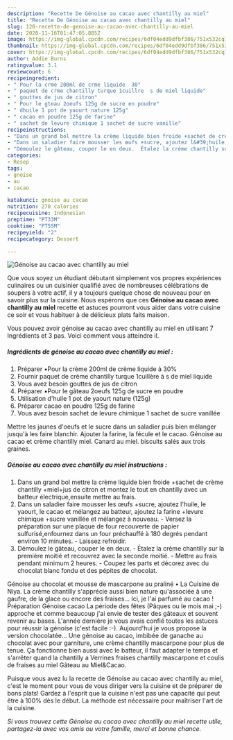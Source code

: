```yaml
---
description: "Recette De Génoise au cacao avec chantilly au miel"
title: "Recette De Génoise au cacao avec chantilly au miel"
slug: 120-recette-de-genoise-au-cacao-avec-chantilly-au-miel
date: 2020-11-16T01:47:05.885Z
image: https://img-global.cpcdn.com/recipes/6df04edd9dfbf386/751x532cq70/genoise-au-cacao-avec-chantilly-au-miel-photo-principale-de-la-recette.jpg
thumbnail: https://img-global.cpcdn.com/recipes/6df04edd9dfbf386/751x532cq70/genoise-au-cacao-avec-chantilly-au-miel-photo-principale-de-la-recette.jpg
cover: https://img-global.cpcdn.com/recipes/6df04edd9dfbf386/751x532cq70/genoise-au-cacao-avec-chantilly-au-miel-photo-principale-de-la-recette.jpg
author: Addie Burns
ratingvalue: 3.1
reviewcount: 6
recipeingredient:
- " Pour la crme 200ml de crme liquide  30"
- " paquet de crme chantilly turque 1cuillre  s de miel liquide"
- " gouttes de jus de citron"
- " Pour le gteau 2oeufs 125g de sucre en poudre"
- " dhuile 1 pot de yaourt nature 125g"
- " cacao en poudre 125g de farine"
- " sachet de levure chimique 1 sachet de sucre vanille"
recipeinstructions:
- "Dans un grand bol mettre la crème liquide bien froide +sachet de crème chantilly +miel+jus de citron et montez le tout en chantilly avec un batteur électrique,ensuite mettre au frais."
- "Dans un saladier faire mousser les œufs +sucre, ajoutez l&#39;huile, le yaourt, le cacao et mélangez au batteur, ajoutez la farine +levure chimique +sucre vanillée et mélangez à nouveau. Versez la préparation sur une plaque de four recouverte de papier sulfurisé,enfournez dans un four préchauffé à 180 degrés pendant environ 10 minutes. Laissez refroidir."
- "Démoulez le gâteau, couper le en deux.  Étalez la crème chantilly sur la première moitié et recouvrez avec la seconde moitié. Mettre au frais pendant minimum 2 heures. Coupez les parts et décorez avec du chocolat blanc fondu et des pépites de chocolat."
categories:
- Resep
tags:
- gnoise
- au
- cacao

katakunci: gnoise au cacao 
nutrition: 270 calories
recipecuisine: Indonesian
preptime: "PT33M"
cooktime: "PT55M"
recipeyield: "2"
recipecategory: Dessert

---
```



![Génoise au cacao avec chantilly au miel](https://img-global.cpcdn.com/recipes/6df04edd9dfbf386/751x532cq70/genoise-au-cacao-avec-chantilly-au-miel-photo-principale-de-la-recette.jpg)

Que vous soyez un étudiant débutant simplement vos propres expériences culinaires ou un cuisinier qualifié avec de nombreuses célébrations de soupers à votre actif, il y a toujours quelque chose de nouveau pour en savoir plus sur la cuisine. Nous espérons que ces <strong> Génoise au cacao avec chantilly au miel </strong> recette et astuces pourront vous aider dans votre cuisine ce soir et vous habituer à de délicieux plats faits maison.

<!--inarticleads1-->

Vous pouvez avoir génoise au cacao avec chantilly au miel en utilisant 7 Ingrédients et 3 pas. Voici comment vous atteindre il.

##### Ingrédients de génoise au cacao avec chantilly au miel :

1. Préparer  ▪️Pour la crème 200ml de crème liquide à 30%
1. Fournir  paquet de crème chantilly turque 1cuillère à s de miel liquide
1. Vous avez besoin  gouttes de jus de citron
1. Préparer  ▪️Pour le gâteau 2oeufs 125g de sucre en poudre
1. Utilisation  d&#39;huile 1 pot de yaourt nature (125g)
1. Préparer  cacao en poudre 125g de farine
1. Vous avez besoin  sachet de levure chimique 1 sachet de sucre vanillée


Mettre les jaunes d&#39;oeufs et le sucre dans un saladier puis bien mélanger jusqu&#39;à les faire blanchir. Ajouter la farine, la fécule et le cacao. Génoise au cacao et crème chantilly miel. Canard au miel. biscuits salés aux trois graines. 

<!--inarticleads2-->

##### Génoise au cacao avec chantilly au miel instructions :

1. Dans un grand bol mettre la crème liquide bien froide +sachet de crème chantilly +miel+jus de citron et montez le tout en chantilly avec un batteur électrique,ensuite mettre au frais.
1. Dans un saladier faire mousser les œufs +sucre, ajoutez l&#39;huile, le yaourt, le cacao et mélangez au batteur, ajoutez la farine +levure chimique +sucre vanillée et mélangez à nouveau. - Versez la préparation sur une plaque de four recouverte de papier sulfurisé,enfournez dans un four préchauffé à 180 degrés pendant environ 10 minutes. - Laissez refroidir.
1. Démoulez le gâteau, couper le en deux.  - Étalez la crème chantilly sur la première moitié et recouvrez avec la seconde moitié. - Mettre au frais pendant minimum 2 heures. - Coupez les parts et décorez avec du chocolat blanc fondu et des pépites de chocolat.


Génoise au chocolat et mousse de mascarpone au praliné • La Cuisine de Niya. La crème chantilly s&#39;apprécie aussi bien nature qu&#39;associée à une gaufre, de la glace ou encore des fraises… Ici, je l&#39;ai parfumé au cacao ! Préparation  Génoise cacao La période des fêtes (Pâques ou le mois mai ;-) approche et comme beaucoup j&#39;ai envie de tester des gâteaux et souvent revenir au bases. L&#39;année dernière je vous avais confié toutes les astuces pour réussir la génoise (c&#39;est facile :-). Aujourd&#39;hui je vous propose la version chocolatée… Une génoise au cacao, imbibée de ganache au chocolat avec pour garniture, une crème chantilly mascarpone pour plus de tenue. Ça fonctionne bien aussi avec le batteur, il faut adapter le temps et s&#39;arrêter quand la chantilly a Verrines fraises chantilly mascarpone et coulis de fraises au miel  Gâteau au Miel&amp;Cacao. 

<!--inarticleads1-->

<p>
Puisque vous avez lu la recette de Génoise au cacao avec chantilly au miel, c'est le moment pour vous de vous diriger vers la cuisine et de préparer de bons plats! Gardez à l'esprit que la cuisine n'est pas une capacité qui peut être à 100% dès le début. La méthode est nécessaire pour maîtriser l'art de la cuisine.
</p>

<p>
<i>Si vous trouvez cette Génoise au cacao avec chantilly au miel recette utile, partagez-la avec vos amis ou votre famille, merci et bonne chance.</i>
</p>
